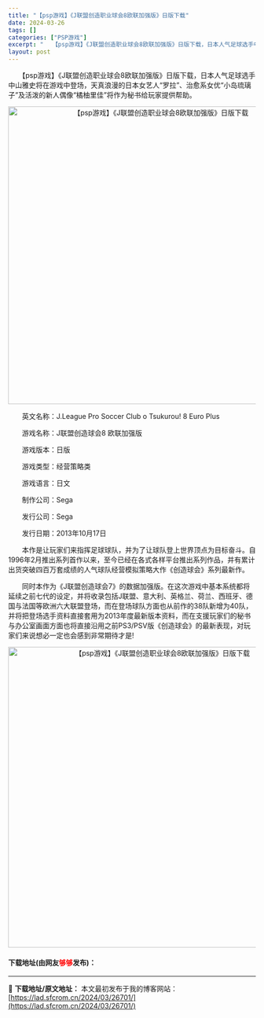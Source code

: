 ```yaml
---
title: "【psp游戏】《J联盟创造职业球会8欧联加强版》日版下载"
date: 2024-03-26
tags: []
categories: ["PSP游戏"]
excerpt: "　　【psp游戏】《J联盟创造职业球会8欧联加强版》日版下载，日本人气足球选手中山雅史将在游戏中登场，天真浪漫的日本女艺人&ldquo;罗拉&rdquo;、治愈系女优&ldquo;小岛琉璃子&rdquo;及活泼的新人偶像&ldquo;橘柚里佳&rdquo;将作为秘书给玩家提供帮助。 　　英文名称：J&hellip;"
layout: post
---
```


 <p>　　【psp游戏】《J联盟创造职业球会8欧联加强版》日版下载，日本人气足球选手中山雅史将在游戏中登场，天真浪漫的日本女艺人&ldquo;罗拉&rdquo;、治愈系女优&ldquo;小岛琉璃子&rdquo;及活泼的新人偶像&ldquo;橘柚里佳&rdquo;将作为秘书给玩家提供帮助。</p> <p align="center"><img align="" border="0" src="https://lad.sfcrom.cn/wp-content/uploads/2024/03/20240325_660204c052732.png" width="606" alt="【psp游戏】《J联盟创造职业球会8欧联加强版》日版下载" /></p> <p>　　英文名称：J.League Pro Soccer Club o Tsukurou! 8 Euro Plus</p> <p>　　游戏名称：J联盟创造球会8 欧联加强版</p> <p>　　游戏版本：日版</p> <p>　　游戏类型：经营策略类</p> <p>　　游戏语言：日文</p> <p>　　制作公司：Sega</p> <p>　　发行公司：Sega</p> <p>　　发行日期：2013年10月17日</p> <p>　　本作是让玩家们来指挥足球球队，并为了让球队登上世界顶点为目标奋斗。自1996年2月推出系列首作以来，至今已经在各式各样平台推出系列作品，并有累计出货突破四百万套成绩的人气球队经营模拟策略大作《创造球会》系列最新作。</p> <p>　　同时本作为《J联盟创造球会7》的数据加强版。在这次游戏中基本系统都将延续之前七代的设定，并将收录包括J联盟、意大利、英格兰、荷兰、西班牙、德国与法国等欧洲六大联盟登场，而在登场球队方面也从前作的38队新增为40队，并将把登场选手资料直接套用为2013年度最新版本资料，而在支援玩家们的秘书与办公室画面方面也将直接沿用之前PS3/PSV版《创造球会》的最新表现，对玩家们来说想必一定也会感到非常期待才是!</p> <p align="center"><img align="" border="0" src="https://lad.sfcrom.cn/wp-content/uploads/2024/03/20240325_660204c1b7b1c.png" width="612" alt="【psp游戏】《J联盟创造职业球会8欧联加强版》日版下载" /></p> <p><h4>下载地址(由网友<font color="red">够够</font>发布)：</h4></p> 

---
📖 **下载地址/原文地址：** 本文最初发布于我的博客网站：[https://lad.sfcrom.cn/2024/03/26701/](https://lad.sfcrom.cn/2024/03/26701/)
